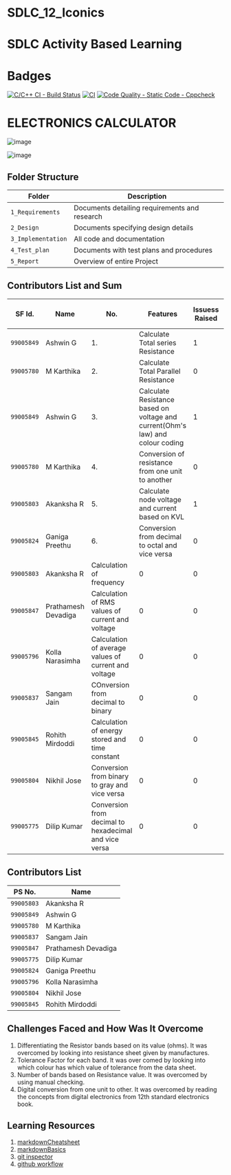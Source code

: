 # SDLC_12_Iconics

# SDLC Activity Based Learning

# Badges
[![C/C++ CI - Build Status](https://github.com/dilipkumar26/SDLC_12_Iconics/actions/workflows/c-cpp.yml/badge.svg)](https://github.com/dilipkumar26/SDLC_12_Iconics/actions/workflows/c-cpp.yml)
[![CI](https://github.com/dilipkumar26/SDLC_12_Iconics/actions/workflows/main.yml/badge.svg)](https://github.com/dilipkumar26/SDLC_12_Iconics/actions/workflows/main.yml)
[![Code Quality - Static Code - Cppcheck](https://github.com/dilipkumar26/SDLC_12_Iconics/actions/workflows/code_quality.yml/badge.svg)](https://github.com/dilipkumar26/SDLC_12_Iconics/actions/workflows/code_quality.yml)

# ELECTRONICS CALCULATOR


![image](https://user-images.githubusercontent.com/67604549/130068222-b4dda5ed-6d9c-456c-8e2f-37955c1cbefe.png)


![image](https://user-images.githubusercontent.com/67604549/130070579-5cc33596-27d3-492b-bc95-d4b1a789c892.png)


## Folder Structure
Folder             | Description
-------------------| -----------------------------------------
`1_Requirements`   | Documents detailing requirements and research
`2_Design`         | Documents specifying design details
`3_Implementation` | All code and documentation
`4_Test_plan`      | Documents with test plans and procedures
`5_Report`         | Overview of entire Project



## Contributors List and Sum
SF Id. |  Name                  | No.  |  Features                          | Issuess Raised |Issues Resolved|No Test Cases|Test Case Pass|
-------|------------------------|------|------------------------------------|----------------|---------------|-------------|--------------|
`99005849` | Ashwin G          |1.    |Calculate Total series Resistance   |  1            |  1          | 4     | 4  |  
`99005780` | M Karthika        |2.    |Calculate Total Parallel Resistance  |  0            |  0           |3         | 3|   
`99005849` | Ashwin G          |3.    |Calculate Resistance based on voltage and current(Ohm's law) and colour coding |  1            |  1          | 4        | 4 | 
`99005780` | M Karthika| 4. | Conversion of resistance from one unit to another| 0 | 0| 4|4|
`99005803` | Akanksha R        |5.    |Calculate node voltage and current based on KVL |  1            |  1          | 2        | 2|  
`99005824 `| Ganiga Preethu| 6. | Conversion from decimal to octal and vice versa| 0 |0| 4|4|
`99005803 `        | Akanksha R | Calculation of frequency | 0| 0| 2 | 2 |
`99005847`       | Prathamesh Devadiga | Calculation of RMS values of current and voltage| 0 | 0 | 3|3|
`99005796`         | Kolla Narasimha | Calculation of average values of current and voltage | 0 | 0 | 3 | 3|
`99005837`        | Sangam Jain | COnversion from decimal to binary | 0 | 0 | 8 | 8 |
`99005845`         | Rohith Mirdoddi| Calculation of energy stored and time constant | 0 | 0 | 4 | 4 |
`99005804`         | Nikhil Jose | Conversion from binary to gray and vice versa| 0 | 0 | 8 | 8 |
`99005775`      | Dilip Kumar | Conversion from decimal to hexadecimal and vice versa | 0 | 0 | 7 | 7 |
                 
           



   

## Contributors List
PS No.           | Name
-----------------|-------------------
`99005803`         | Akanksha R
`99005849`        | Ashwin G
`99005780`         | M Karthika
`99005837`        | Sangam Jain
`99005847`       | Prathamesh Devadiga
`99005775`      | Dilip Kumar
`99005824`     | Ganiga Preethu
`99005796`         | Kolla Narasimha
`99005804`         | Nikhil Jose
`99005845`         | Rohith Mirdoddi
                 
           


## Challenges Faced and How Was It Overcome

1. Differentiating the Resistor bands based on its value (ohms). It was overcomed by looking into resistance sheet given by manufactures.
2. Tolerance Factor for each band. It was over comed by looking into which colour has which value of tolerance from the data sheet.
3. Number of bands based on Resistance value. It was overcomed by using manual checking.
4. Digital conversion from one unit to other. It was overcomed by reading the concepts from digital electronics from 12th standard electronics book.



## Learning Resources
1. [markdownCheatsheet](https://github.com/adam-p/markdown-here/wiki/Markdown-Cheatsheet)
2. [markdownBasics](https://guides.github.com/features/mastering-markdown/)
3. [git inspector](https://github.com/ejwa/gitinspector.git)
4. [github workflow](https://docs.github.com/en/actions/learn-github-action)



